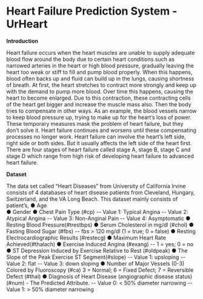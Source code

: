 # Heart Failure Prediction System - UrHeart

**Introduction** 

Heart failure occurs when the heart muscles are unable to supply adequate blood flow around the
body due to certain heart conditions such as narrowed arteries in the heart or high blood pressure,
gradually leaving the heart too weak or stiff to fill and pump blood properly. 
When this happens, blood often backs up and fluid can build up in the lungs, causing
shortness of breath. At first, the heart stretches to contract more strongly and keep up with the
demand to pump more blood. Over time this happens, causing the heart to
become enlarged. Due to this contraction, these contracting cells of the heart get bigger and
increase the muscle mass also. Then the body tries to compensate in other ways. As an example,
the blood vessels narrow to keep blood pressure up, trying to make up for the heart’s loss of power.
These temporary measures mask the problem of heart failure, but they don’t solve it. 
Heart failure continues and worsens until these compensating processes no
longer work. Heart failure can involve the heart’s left side, right side or both sides. 
But it usually affects the left side of the heart first. There are four stages
of heart failure called stage A, stage B, stage C and stage D which range from high risk of
developing heart failure to advanced heart failure.

**Dataset**

The data set called “Heart Diseases” from University of California Irvine consists of 4 databases
of heart disease patients from Cleveland, Hungary, Switzerland, and the VA Long Beach. This
dataset mainly consists of patient’s,
● Age <br>
● Gender
● Chest Pain Type (#cp)
-- Value 1: Typical Angina
-- Value 2: Atypical Angina
-- Value 3: Non-Anginal Pain
-- Value 4: Asymptomatic
● Resting Blood Pressure(#trestbps)
● Serum Cholesterol in mg/dl (#chol)
● Fasting Blood Sugar (#fbs)
-- fbs > 120 mg/dl (1 = true; 0 = false)
● Resting Electrocardiographic Results (#restecg)
● Maximum Heart Rate Achieved(#thalach)
● Exercise Induced Angina (#exang)
-- 1 = yes; 0 = no
● ST Depression Induced by Exercise Relative to Rest (#oldpeak)
● The Slope of the Peak Exercise ST Segment(#slope)
-- Value 1: upsloping
-- Value 2: flat
-- Value 3: down sloping
● Number of Major Vessels (0-3) Colored by Fluoroscopy (#ca)
3 = Normal; 6 = Fixed Defect; 7 = Reversible Defect (#thal)
● Diagnosis of Heart Disease (angiographic disease status) (#num) - The Predicted Attribute.
-- Value 0: < 50% diameter narrowing
-- Value 1: > 50% diameter narrowing
